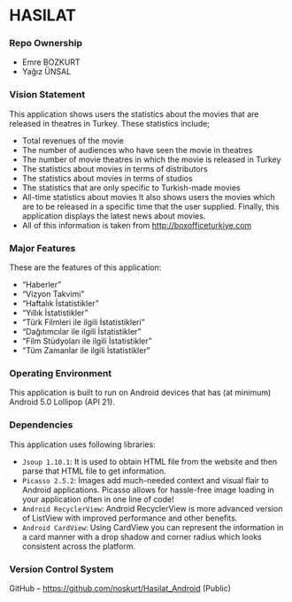 # HASILAT

### Repo Ownership
* Emre BOZKURT
* Yağız ÜNSAL

### Vision Statement
This application shows users the statistics about the movies that are released in theatres in Turkey. These statistics include;
*	Total revenues of the movie
*	The number of audiences who have seen the movie in theatres
*	The number of movie theatres in which the movie is released in Turkey
*	The statistics about movies in terms of distributors
*	The statistics about movies in terms of studios
*	The statistics that are only specific to Turkish-made movies
*	All-time statistics about movies
It also shows users the movies which are to be released in a specific time that the user supplied.
Finally, this application displays the latest news about movies.
* All of this information is taken from http://boxofficeturkiye.com

### Major Features
These are the features of this application:
*	“Haberler”
*	“Vizyon Takvimi”
*	“Haftalık İstatistikler”
*	“Yıllık İstatistikler”
*	“Türk Filmleri ile ilgili İstatistikleri”
*	“Dağıtımcılar ile ilgili İstatistikler”
*	“Film Stüdyoları ile ilgili İstatistikler”
*	“Tüm Zamanlar ile ilgili İstatistikler”

### Operating Environment
This application is built to run on Android devices that has (at minimum) Android 5.0 Lollipop (API 21).

### Dependencies
This application uses following libraries:
*	`Jsoup 1.10.1`: It is used to obtain HTML file from the website and then parse that HTML file to get information.
*	`Picasso 2.5.2`: Images add much-needed context and visual flair to Android applications. Picasso allows for hassle-free image loading in your application often in one line of code!
*	`Android RecyclerView`: Android RecyclerView is more advanced version of ListView with improved performance and other benefits.
*	`Android CardView`: Using CardView you can represent the information in a card manner with a drop shadow and corner radius which looks consistent across the platform.

### Version Control System
GitHub – https://github.com/noskurt/Hasilat_Android (Public)
